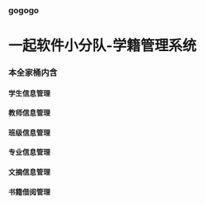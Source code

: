 ### gogogo
# 一起软件小分队-学籍管理系统

### 本全家桶内含
#### 学生信息管理
#### 教师信息管理
#### 班级信息管理
#### 专业信息管理

#### 文摘信息管理
#### 书籍借阅管理